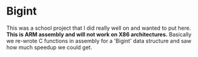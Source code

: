 # Bigint
This was a school project that I did really well on and wanted to put here. **This is ARM assembly and will not work on X86 architectures.** Basically we re-wrote C functions in assembly for a 'Bigint' data structure and saw how much speedup we could get.  
